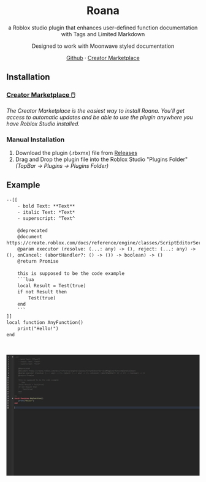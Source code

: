 <div align="center">
<h1 align="center">Roana</h1>
  <p align="center">
	a Roblox studio plugin that enhances user-defined function documentation with Tags and Limited Markdown
  </p>
  <p align="center">
	Designed to work with Moonwave styled documentation
  </p>
    <a href="https://github.com/OssieNomae/Roana">Github</a>
    ·
    <a href="https://create.roblox.com/store/asset/133335131052891/Roana">Creator Marketplace</a>
  </p>
</div>

## Installation
### [Creator Marketplace 🖱️](https://create.roblox.com/store/asset/133335131052891/Roana)
_The Creator Marketplace is the easiest way to install Roana. You'll get access to automatic updates and be able to use the plugin anywhere you have Roblox Studio installed._

### Manual Installation
1. Download the plugin (.rbxmx) file from [Releases](https://github.com/OssieNomae/Roana/releases)
2. Drag and Drop the plugin file into the Roblox Studio "Plugins Folder" _(TopBar -> Plugins -> Plugins Folder)_

## Example
````luau
--[[
	- bold Text: **Text**
	- italic Text: *Text*
	- superscript: ^Text^
	
	@deprecated
	@document https://create.roblox.com/docs/reference/engine/classes/ScriptEditorService#RegisterAutocompleteCallback
	@param executor (resolve: (...: any) -> (), reject: (...: any) -> (), onCancel: (abortHandler?: () -> ()) -> boolean) -> ()
	@return Promise 
	
	this is supposed to be the code example
	```lua
	local Result = Test(true)
	if not Result then
		Test(true)
	end
	```
]]
local function AnyFunction()
	print("Hello!")
end
````

<br />
<p>
  <a href=""><img src="images/Usage.gif" alt="Example" align="center"></a>
</p>

